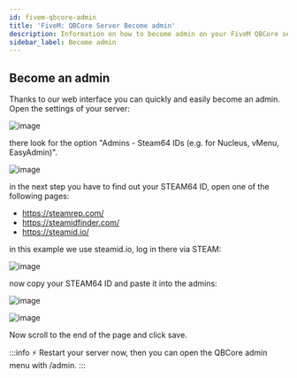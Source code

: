 ```yaml
---
id: fivem-qbcore-admin
title: 'FiveM: QBCore Server Become admin'
description: Information on how to become admin on your FiveM QBCore server. - ZAP-Hosting.com documentation
sidebar_label: Become admin
---
```


## Become an admin

Thanks to our web interface you can quickly and easily become an admin.
Open the settings of your server:

![image](https://user-images.githubusercontent.com/26007280/189679784-52130f93-0f2e-4636-bf79-d88366b0aab0.png)

there look for the option "Admins - Steam64 IDs (e.g. for Nucleus, vMenu, EasyAdmin)".

![image](https://user-images.githubusercontent.com/26007280/189679814-01170637-e336-41a9-b0b4-9ba07b2c3c0b.png)

in the next step you have to find out your STEAM64 ID, open one of the following pages:

- https://steamrep.com/
- https://steamidfinder.com/
- https://steamid.io/

in this example we use steamid.io, log in there via STEAM:

![image](https://user-images.githubusercontent.com/26007280/189679850-b752d8d8-2505-461c-82e0-9f94f688fd40.png)

now copy your STEAM64 ID and paste it into the admins:

![image](https://user-images.githubusercontent.com/26007280/189679879-287d56e6-346b-41c2-ad23-8057b91b03da.png)

![image](https://user-images.githubusercontent.com/26007280/189679913-b79595c0-68ec-4df7-878e-08ab378437d1.png)

Now scroll to the end of the page and click save.

:::info
⚡ Restart your server now, then you can open the QBCore admin menu with /admin.
:::
